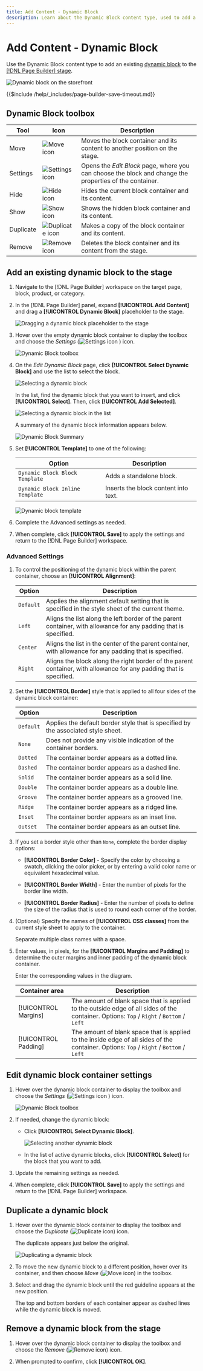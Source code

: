 ```yaml
---
title: Add Content - Dynamic Block
description: Learn about the Dynamic Block content type, used to add a reusable dynamic block to the [!DNL Page Builder] stage.
---
```

# Add Content - Dynamic Block

Use the Dynamic Block content type to add an existing [dynamic block](https://docs.magento.com/user-guide/cms/dynamic-blocks.html) to the [[!DNL Page Builder] stage](workspace.md#stage).

![Dynamic block on the storefront](./assets/pb-tutorial2-dynamic-block-storefront.png)<!-- zoom -->

{{$include /help/_includes/page-builder-save-timeout.md}}

## Dynamic Block toolbox

| Tool      | Icon          | Description       |
| --------- | ------------- | ----------------- |
| Move      | ![Move icon](./assets/pb-icon-move.png) | Moves the block container and its content to another position on the stage.  |
| Settings  | ![Settings icon](./assets/pb-icon-settings.png) | Opens the _Edit Block_ page, where you can choose the block and change the properties of the container. |
| Hide      | ![Hide icon](./assets/pb-icon-hide.png)| Hides the current block container and its content.  |
| Show      | ![Show icon](./assets/pb-icon-show.png) | Shows the  hidden block container and its content.  |
| Duplicate | ![Duplicate icon](./assets/pb-icon-duplicate.png) | Makes a copy of the block container and its content.  |
| Remove    | ![Remove icon](./assets/pb-icon-remove.png)| Deletes the block container and its content from the stage. |

## Add an existing dynamic block to the stage

1. Navigate to the [!DNL Page Builder] workspace on the target page, block, product, or category.

1. In the [!DNL Page Builder] panel, expand **[!UICONTROL Add Content]** and drag a **[!UICONTROL Dynamic Block]** placeholder to the stage.

   ![Dragging a dynamic block placeholder to the stage](./assets/pb-dynamic-block-drag.png)<!-- zoom -->

1. Hover over the empty dynamic block container to display the toolbox and choose the _Settings_ (![Settings icon](./assets/pb-icon-settings.png)<!-- width="20px" --> ) icon.

   ![Dynamic Block toolbox](./assets/pb-dynamic-block-settings.png)<!-- zoom -->

1. On the _Edit Dynamic Block_ page, click **[!UICONTROL Select Dynamic Block]** and use the list to select the block.

   ![Selecting a dynamic block](./assets/pb-dynamic-block-select.png)<!-- zoom -->

   In the list, find the dynamic block that you want to insert, and click **[!UICONTROL Select]**. Then, click **[!UICONTROL Add Selected]**.

   ![Selecting a dynamic block in the list](./assets/pb-add-content-dynamic-block-select-list.png)<!-- zoom -->

   A summary of the dynamic block information appears below.

   ![Dynamic Block Summary](./assets/pb-add-content-dynamic-block-summary.png)<!-- zoom -->

1. Set **[!UICONTROL Template]** to one of the following:

   | Option | Description |
   | ------ | ----------- |
   | `Dynamic Block Block Template` | Adds a standalone block. |
   | `Dynamic Block Inline Template` | Inserts the block content into text. |

   ![Dynamic block template](./assets/pb-add-content-dynamic-block-template.png)<!-- zoom -->

1. Complete the Advanced settings as needed.

1. When complete, click **[!UICONTROL Save]** to apply the settings and return to the [!DNL Page Builder] workspace.

### Advanced Settings

1. To control the positioning of the dynamic block within the parent container, choose an **[!UICONTROL Alignment]**:

   | Option | Description |
   | ------ | ----------- |
   | `Default` | Applies the alignment default setting that is specified in the style sheet of the current theme. |
   | `Left` | Aligns the list along the left border of the parent container, with allowance for any padding that is specified. |
   | `Center` | Aligns the list in the center of the parent container, with allowance for any padding that is specified. |
   | `Right` | Aligns the block along the right border of the parent container, with allowance for any padding that is specified. |

1. Set the **[!UICONTROL Border]** style that is applied to all four sides of the dynamic block container:

   | Option | Description |
   | ------ | ----------- |
   | `Default` | Applies the default border style that is specified by the associated style sheet. |
   | `None` | Does not provide any visible indication of the container borders. |
   | `Dotted` | The container border appears as a dotted line. |
   | `Dashed` | The container border appears as a dashed line. |
   | `Solid` | The container border appears as a solid line. |
   | `Double` | The container border appears as a double line. |
   | `Groove` | The container border appears as a grooved line. |
   | `Ridge` | The container border appears as a ridged line. |
   | `Inset` | The container border appears as an inset line. |
   | `Outset` | The container border appears as an outset line. |

1. If you set a border style other than `None`, complete the border display options:

   - **[!UICONTROL Border Color]** - Specify the color by choosing a swatch, clicking the color picker, or by entering a valid color name or equivalent hexadecimal value.

   - **[!UICONTROL Border Width]** - Enter the number of pixels for the border line width.

   - **[!UICONTROL Border Radius]** - Enter the number of pixels to define the size of the radius that is used to round each corner of the border.

1. (Optional) Specify the names of **[!UICONTROL CSS classes]** from the current style sheet to apply to the container.

   Separate multiple class names with a space.

1. Enter values, in pixels, for the **[!UICONTROL Margins and Padding]** to determine the outer margins and inner padding of the dynamic block container.

   Enter the corresponding values in the diagram.

   | Container area | Description |
   | -------------- | ----------- |
   | [!UICONTROL Margins] | The amount of blank space that is applied to the outside edge of all sides of the container. Options: `Top` / `Right` / `Bottom` / `Left` |
   | [!UICONTROL Padding] | The amount of blank space that is applied to the inside edge of all sides of the container. Options: `Top` / `Right` / `Bottom` / `Left` |

## Edit dynamic block container settings

1. Hover over the dynamic block container to display the toolbox and choose the _Settings_ (![Settings icon](./assets/pb-icon-settings.png)<!-- width="20px" --> ) icon.

   ![Dynamic Block toolbox](./assets/pb-add-content-dynamic-block-toolbox.png)<!-- zoom -->

1. If needed, change the dynamic block:

   - Click **[!UICONTROL Select Dynamic Block]**.

      ![Selecting another dynamic block](./assets/pb-add-content-dynamic-block-select.png)<!-- zoom -->

   - In the list of active dynamic blocks, click **[!UICONTROL Select]** for the block that you want to add.

1. Update the remaining settings as needed.

1. When complete, click **[!UICONTROL Save]** to apply the settings and return to the [!DNL Page Builder] workspace.

## Duplicate a dynamic block

1. Hover over the dynamic block container to display the toolbox and choose the _Duplicate_ (![Duplicate icon](./assets/pb-icon-duplicate.png)) icon.

   The duplicate appears just below the original.

   ![Duplicating a dynamic block](./assets/pb-add-content-dynamic-block-duplicate.png)<!-- zoom -->

1. To move the new dynamic block to a different position, hover over its container, and then choose _Move_ (![Move icon](./assets/pb-icon-move.png)) in the toolbox.

1. Select and drag the dynamic block until the red guideline appears at the new position.

   The top and bottom borders of each container appear as dashed lines while the dynamic block is moved.

## Remove a dynamic block from the stage

1. Hover over the dynamic block container to display the toolbox and choose the _Remove_ (![Remove icon](./assets/pb-icon-remove.png)) icon.

1. When prompted to confirm, click **[!UICONTROL OK]**.
